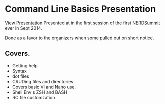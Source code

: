 # Command Line Basics Presentation
[View Presentation](https://sanguis.github.io/comandlinebasics/)
Presented at in the first session of the first [NERDSummit](https://nerdsummit.org/) ever in Sept 2014.

Done as a favor to the organizers when some pulled out on short notice.

## Covers.

* Getting help
* Syntax
* dot files
* CRUDing files and directories.
* Covers basic Vi and Nano use.
* Shell Env's ZSH and BASH
* RC file customzation
